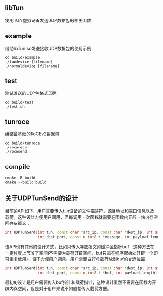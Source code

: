 

## libTun

使用TUN虚拟设备发送UDP数据包的相关函数

## example

借助libTun.so发送接收UDP数据包的使用示例

```shell
cd build/example
./tundevice [filename]
./normaldevice [filename]
```

## test

测试发送的UDP包格式正确

```shell
cd build/test
./test.sh
```

## tunroce

组装最基础的RoCEv2数据包

```shell
cd build/tunroce
./rocerecv
./rocesend
```

## compile

```shell
cmake -B build
cmake --build build
```

## 关于UDPTunSend的设计

目前的API如下，用户需要传入tun设备的文件描述符，源目地址和端口信息以及载荷，这种设计方便用户调用，但每调用一次函数就需要在函数内开辟一块内存空间存放报文：

```C++
int UDPTunSend(int tun, const char *src_ip, const char *dest_ip, int src_port,
               int dest_port, const u_int8_t *message, int payload_length);
```

该API也有其他的设计方式，比如只传入存放报文的缓冲区指针buf，这种方法在一定程度上节省了空间(不需要为载荷开辟空间，buf只需在程序起始处开辟一个即可重复使用)，但不方便用户调用，用户需要自行将载荷放到buf的合适位置

```C++
int UDPTunSend(int tun, const char *src_ip, const char *dest_ip, int src_port,
               int dest_port, const u_int8_t *buf, int payload_length);
```

最初的设计是用户需要传入buf指针和载荷指针，这种设计虽然不需要在函数内开辟内存空间，但是对于用户来说不如直接传入载荷方便。
